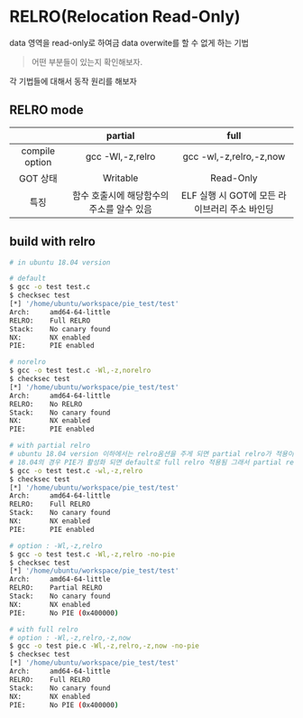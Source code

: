 # RELRO(Relocation Read-Only)
data 영역을 read-only로 하여금 data overwite를 할 수 없게 하는 기법   

> 어떤 부분들이 있는지 확인해보자. 

각 기법들에 대해서 동작 원리를 해보자 

## RELRO mode 
|                | partial                                   | full                                          |
| :---:          | :---:                                     | :---:                                         |
| compile option | gcc -Wl,-z,relro                          | gcc -wl,-z,relro,-z,now                       |
| GOT 상태       | Writable                                  | Read-Only                                     |
| 특징           | 함수 호출시에 해당함수의 주소를 알수 있음 | ELF 실행 시 GOT에 모든 라이브러리 주소 바인딩 |

## build with relro 
```bash 
# in ubuntu 18.04 version 

# default 
$ gcc -o test test.c 
$ checksec test 
[*] '/home/ubuntu/workspace/pie_test/test'
Arch:     amd64-64-little
RELRO:    Full RELRO
Stack:    No canary found
NX:       NX enabled
PIE:      PIE enabled

# norelro 
$ gcc -o test test.c -Wl,-z,norelro
$ checksec test
[*] '/home/ubuntu/workspace/pie_test/test'
Arch:     amd64-64-little
RELRO:    No RELRO
Stack:    No canary found
NX:       NX enabled
PIE:      PIE enabled

# with partial relro 
# ubuntu 18.04 version 이하에서는 relro옴션을 주게 되면 partial relro가 적용이 되었지만   
# 18.04의 경우 PIE가 활성화 되면 default로 full relro 적용됨 그래서 partial relro 할때 no-pie 옵션을 같이 줘야함
$ gcc -o test test.c -wl,-z,relro
$ checksec test
[*] '/home/ubuntu/workspace/pie_test/test'
Arch:     amd64-64-little
RELRO:    Full RELRO
Stack:    No canary found
NX:       NX enabled
PIE:      PIE enabled

# option : -Wl,-z,relro
$ gcc -o test test.c -Wl,-z,relro -no-pie
$ checksec test
[*] '/home/ubuntu/workspace/pie_test/test'
Arch:     amd64-64-little
RELRO:    Partial RELRO
Stack:    No canary found
NX:       NX enabled
PIE:      No PIE (0x400000)

# with full relro 
# option : -Wl,-z,relro,-z,now
$ gcc -o test pie.c -Wl,-z,relro,-z,now -no-pie
$ checksec test
[*] '/home/ubuntu/workspace/pie_test/test'
Arch:     amd64-64-little
RELRO:    Full RELRO
Stack:    No canary found
NX:       NX enabled
PIE:      No PIE (0x400000)
```

